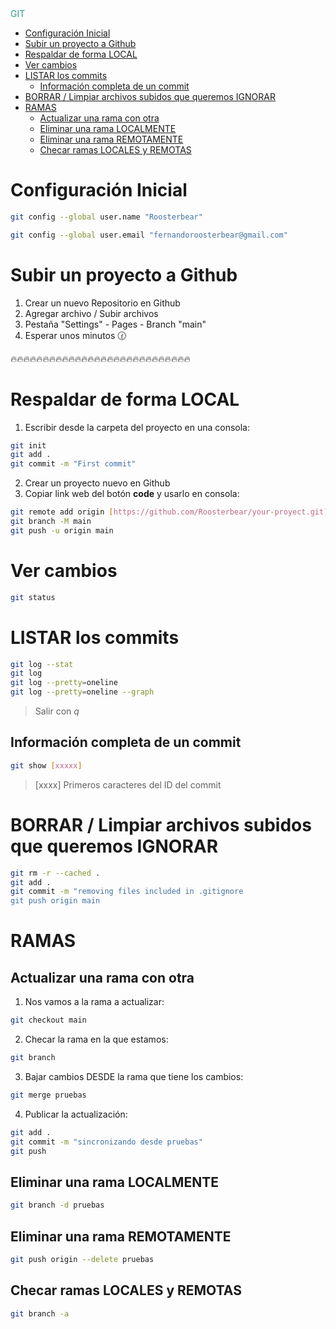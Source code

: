 <div style="color:#2a9d8f">GIT</div>

- [Configuración Inicial](#configuración-inicial)
- [Subir un proyecto a Github](#subir-un-proyecto-a-github)
- [Respaldar de forma LOCAL](#respaldar-de-forma-local)
- [Ver cambios](#ver-cambios)
- [LISTAR los commits](#listar-los-commits)
  - [Información completa de un commit](#información-completa-de-un-commit)
- [BORRAR / Limpiar archivos subidos que queremos IGNORAR](#borrar--limpiar-archivos-subidos-que-queremos-ignorar)
- [RAMAS](#ramas)
  - [Actualizar una rama con otra](#actualizar-una-rama-con-otra)
  - [Eliminar una rama LOCALMENTE](#eliminar-una-rama-localmente)
  - [Eliminar una rama REMOTAMENTE](#eliminar-una-rama-remotamente)
  - [Checar ramas LOCALES y REMOTAS](#checar-ramas-locales-y-remotas)


# Configuración Inicial

```bash
git config --global user.name "Roosterbear"

git config --global user.email "fernandoroosterbear@gmail.com"
```

# Subir un proyecto a Github

1. Crear un nuevo Repositorio en Github
2. Agregar archivo / Subir archivos
3. Pestaña "Settings" - Pages - Branch "main"
4. Esperar unos minutos 🕜  

🔥🔥🔥🔥🔥🔥🔥🔥🔥🔥🔥🔥🔥🔥🔥🔥🔥🔥🔥🔥🔥🔥🔥🔥🔥🔥🔥🔥 <br/>

# Respaldar de forma LOCAL

1. Escribir desde la carpeta del proyecto en una consola:

```bash
git init
git add .
git commit -m "First commit"
```
2. Crear un proyecto nuevo en Github
3. Copiar link web del botón __code__ y usarlo en consola:

```bash
git remote add origin [https://github.com/Roosterbear/your-proyect.git]
git branch -M main
git push -u origin main
```

# Ver cambios

```bash
git status
```

# LISTAR los commits

```bash
git log --stat
git log
git log --pretty=oneline
git log --pretty=oneline --graph
```
> Salir con _q_

## Información completa de un commit

```bash
git show [xxxxx]
```
> [xxxx] Primeros caracteres del ID del commit

# BORRAR / Limpiar archivos subidos que queremos IGNORAR

```bash
git rm -r --cached .
git add .
git commit -m "removing files included in .gitignore
git push origin main
```

# RAMAS

## Actualizar una rama con otra

1. Nos vamos a la rama a actualizar:

```bash
git checkout main
```
2. Checar la rama en la que estamos:

```bash
git branch
```

3. Bajar cambios DESDE la rama que tiene los cambios:

```bash
git merge pruebas
```

4. Publicar la actualización:

```bash
git add .
git commit -m "sincronizando desde pruebas"
git push
```

## Eliminar una rama LOCALMENTE

```bash
git branch -d pruebas
```

## Eliminar una rama REMOTAMENTE

```bash
git push origin --delete pruebas
```

## Checar ramas LOCALES y REMOTAS

```bash
git branch -a
```

